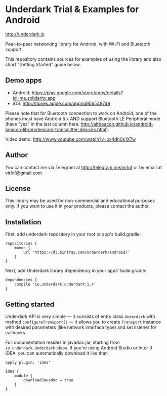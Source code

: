 # Underdark Trial & Examples for Android
http://underdark.io

Peer-to-peer networking library for Android, with Wi-Fi and Bluetooth support.

This repository contains sources for examples of using the library and also short "Getting Started" guide below.

## Demo apps
* Android: https://play.google.com/store/apps/details?id=me.solidarity.app
* iOS: http://itunes.apple.com/app/id956548749

Please note that for Bluetooth connection to work on Android, one of the phones must have Android 5.x AND support Bluetooth LE Peripheral mode (have "yes" in the last column here: http://altbeacon.github.io/android-beacon-library/beacon-transmitter-devices.html).

Video demo: http://www.youtube.com/watch?v=ox4dh0s1XTw

## Author
You can contact me via Telegram at http://telegram.me/virlof or by email at virlof@gmail.com

## License
This library may be used for non-commercial and educational purposes only.
If you want to use it in your products, please contact the author.

## Installation
First, add underdark repository in your root or app's build.gradle:
```
repositories {
    maven {
        url 'https://dl.bintray.com/underdark/android/'
    }
}
```
Next, add Underdark library dependency in your apps' build.gradle:
```
dependencies {
    compile 'io.underdark:underdark:1.+'
}
```
## Getting started
Underdark API is very simple — it consists of entry class `Underdark` with method `configureTransport()` — it allows you to create `Transport` instance with desired parameters (like network interface type) and set listener for callbacks.

Full documentation resides in javadoc jar, starting from `io.underdark.Underdark` class.
If you're using Android Studio or IntelliJ IDEA, you can automatically download it like that:
```
apply plugin: 'idea'

idea {
    module {
        downloadJavadoc = true
    }
}
```

